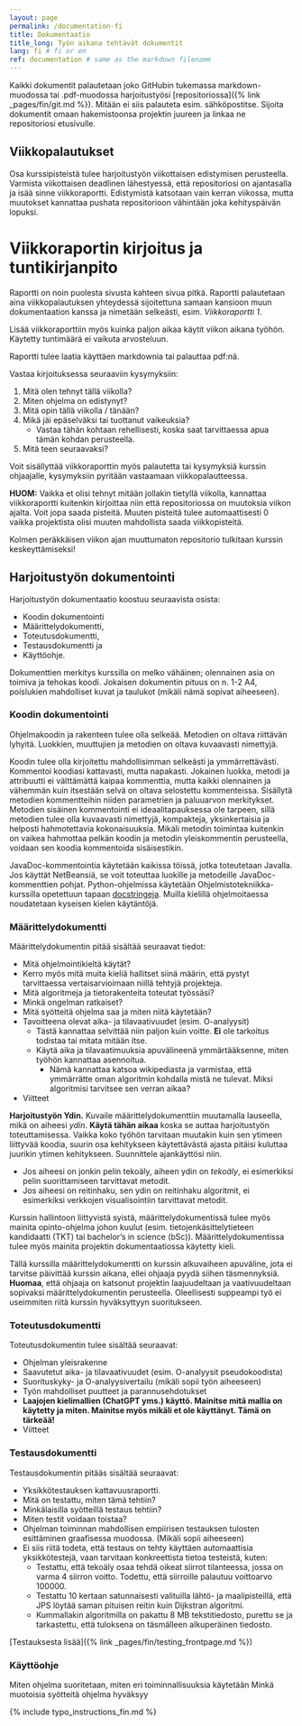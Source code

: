 ```yaml
---
layout: page
permalink: /documentation-fi
title: Dokumentaatio
title_long: Työn aikana tehtävät dokumentit
lang: fi # fi or en
ref: documentation # same as the markdown filename
---
```

Kaikki dokumentit palautetaan joko GitHubin tukemassa markdown-muodossa tai .pdf-muodossa
harjoitustyösi [repositoriossa]({% link _pages/fin/git.md %}). 
Mitään ei siis palauteta esim. sähköpostitse. 
Sijoita dokumentit omaan hakemistoonsa projektin juureen ja linkaa ne repositoriosi etusivulle.

## Viikkopalautukset
Osa kurssipisteistä tulee harjoitustyön viikottaisen edistymisen perusteella. 
Varmista viikottaisen deadlinen lähestyessä, että repositoriosi on ajantasalla ja 
isää sinne viikkoraportti. Edistymistä katsotaan vain kerran viikossa, mutta muutokset kannattaa 
pushata repositorioon vähintään joka kehityspäivän lopuksi.

# Viikkoraportin kirjoitus ja tuntikirjanpito
Raportti on noin puolesta sivusta kahteen sivua pitkä. Raportti palautetaan aina 
viikkopalautuksen yhteydessä sijoitettuna samaan kansioon muun dokumentaation 
kanssa ja nimetään selkeästi, esim. *Viikkoraportti 1*. 

Lisää viikkoraporttiin 
myös kuinka paljon aikaa käytit viikon aikana työhön. 
Käytetty tuntimäärä ei vaikuta arvosteluun.

Raportti tulee laatia käyttäen markdownia tai palauttaa pdf:nä.

Vastaa kirjoituksessa seuraaviin kysymyksiin:
1. Mitä olen tehnyt tällä viikolla?
1. Miten ohjelma on edistynyt?
1. Mitä opin tällä viikolla / tänään?
1. Mikä jäi epäselväksi tai tuottanut vaikeuksia? 
    - Vastaa tähän kohtaan rehellisesti, koska saat tarvittaessa apua tämän kohdan perusteella.
1. Mitä teen seuraavaksi?

Voit sisällyttää viikkoraporttin myös palautetta tai kysymyksiä kurssin ohjaajalle, 
kysymyksiin pyritään vastaamaan viikkopalautteessa.

**HUOM:**
Vaikka et olisi tehnyt mitään jollakin tietyllä viikolla, kannattaa viikkoraportti kuitenkin kirjoittaa niin että repositoriossa on muutoksia viikon ajalta. Voit jopa saada pisteitä. Muuten pisteitä tulee automaattisesti 0 vaikka projektista olisi muuten mahdollista saada viikkopisteitä.

Kolmen peräkkäisen viikon ajan muuttumaton repositorio tulkitaan kurssin keskeyttämiseksi!

## Harjoitustyön dokumentointi

Harjoitustyön dokumentaatio koostuu seuraavista 
osista:
- Koodin dokumentointi
- Määrittelydokumentti, 
- Toteutusdokumentti, 
- Testausdokumentti ja 
- Käyttöohje.

Dokumenttien merkitys kurssilla on melko vähäinen; olennainen asia on toimiva ja tehokas koodi. 
Jokaisen dokumentin pituus on n. 1-2 A4, poislukien mahdolliset kuvat ja taulukot (mikäli nämä sopivat aiheeseen).

### Koodin dokumentointi
Ohjelmakoodin ja rakenteen tulee olla selkeää. Metodien on oltava riittävän lyhyitä. Luokkien, muuttujien ja metodien on oltava kuvaavasti nimettyjä.

Koodin tulee olla kirjoitettu mahdollisimman selkeästi ja ymmärrettävästi. Kommentoi koodiasi kattavasti, mutta napakasti. Jokainen luokka, metodi ja attribuutti ei välttämättä kaipaa kommenttia, mutta kaikki olennainen ja vähemmän kuin itsestään selvä on oltava selostettu kommenteissa. Sisällytä metodien kommentteihin niiden parametrien ja paluuarvon merkitykset. Metodien sisäinen kommentointi ei ideaalitapauksessa ole tarpeen, sillä metodien tulee olla kuvaavasti nimettyjä, kompakteja, yksinkertaisia ja helposti hahmotettavia kokonaisuuksia. Mikäli metodin toimintaa kuitenkin on vaikea hahmottaa pelkän koodin ja metodin yleiskommentin perusteella, voidaan sen koodia kommentoida sisäisestikin.

JavaDoc-kommentointia käytetään kaikissa töissä, jotka toteutetaan Javalla. Jos käyttät NetBeansiä, se voit toteuttaa luokille ja metodeille JavaDoc-kommenttien pohjat. 
Python-ohjelmissa käytetään Ohjelmistotekniikka-kurssilla opetettuun tapaan [docstringeja](https://ohjelmistotekniikka-hy.github.io/python/viikko6#docstring-ja-koodin-dokumentointi). 
Muilla kielillä ohjelmoitaessa noudatetaan kyseisen kielen käytäntöjä.

### Määrittelydokumentti
Määrittelydokumentin pitää sisältää seuraavat tiedot:

- Mitä ohjelmointikieltä käytät?
- Kerro myös mitä muita kieliä hallitset siinä määrin, että pystyt tarvittaessa vertaisarvioimaan niillä tehtyjä projekteja.
- Mitä algoritmeja ja tietorakenteita toteutat työssäsi?
- Minkä ongelman ratkaiset?
- Mitä syötteitä ohjelma saa ja miten niitä käytetään?
- Tavoitteena olevat aika- ja tilavaativuudet (esim. O-analyysit)
    - Tästä kannattaa selvittää niin paljon kuin voitte. **Ei** ole tarkoitus todistaa tai mitata mitään itse. 
    - Käytä aika ja tilavaatimuuksia apuvälineenä ymmärtääksenne, miten työhön kannattaa asennoitua. 
      - Nämä kannattaa katsoa wikipediasta ja varmistaa, että ymmärrätte oman algoritmin kohdalla mistä ne tulevat. Miksi algoritmisi tarvitsee sen verran aikaa? 
- Viitteet

**Harjoitustyön Ydin.** Kuvaile määrittelydokumenttiin muutamalla lauseella, mikä on aiheesi *ydin*. 
**Käytä tähän aikaa** koska se auttaa harjoitustyön 
toteuttamisessa. Vaikka koko työhön tarvitaan muutakin kuin sen ytimeen liittyvää koodia, suurin osa kehitykseen käytettävästä ajasta pitäisi kuluttaa juurikin ytimen kehitykseen. Suunnittele ajankäyttösi niin.  
- Jos aiheesi on jonkin pelin tekoäly, aiheen ydin on *tekoäly*, ei esimerkiksi pelin 
suorittamiseen tarvittavat metodit. 
- Jos aiheesi on reitinhaku, sen ydin on reitinhaku algoritmit, ei esimerkiksi verkkojen visualisointiin 
tarvittavat metodit. 

Kurssin hallintoon liittyvistä syistä, määrittelydokumentissä tulee myös mainita opinto-ohjelma johon kuulut (esim. tietojenkäsittelytieteen kandidaatti (TKT) 
tai bachelor’s in science (bSc)). Määrittelydokumentissa tulee myös mainita projektin dokumentaatiossa käytetty kieli.

Tällä kurssilla määrittelydokumentti on kurssin alkuvaiheen apuväline, jota ei tarvitse päivittää kurssin aikana, ellei ohjaaja pyydä siihen täsmennyksiä. 
**Huomaa**, että ohjaaja on katsonut projektin laajuudeltaan ja vaativuudeltaan sopivaksi määrittelydokumentin perusteella. 
Oleellisesti suppeampi työ ei useimmiten riitä kurssin hyväksyttyyn suoritukseen.

### Toteutusdokumentti
Toteutusdokumentin tulee sisältää seuraavat:

- Ohjelman yleisrakenne
- Saavutetut aika- ja tilavaativuudet (esim. O-analyysit pseudokoodista)
- Suorituskyky- ja O-analyysivertailu (mikäli sopii työn aiheeseen)
- Työn mahdolliset puutteet ja parannusehdotukset
- **Laajojen kielimallien (ChatGPT yms.) käyttö. Mainitse mitä mallia on käytetty ja miten. Mainitse myös mikäli et ole käyttänyt. Tämä on tärkeää!**
- Viitteet

### Testausdokumentti
Testausdokumentin pitääs sisältää seuraavat:

- Yksikkötestauksen kattavuusraportti.
- Mitä on testattu, miten tämä tehtiin?
- Minkälaisilla syötteillä testaus tehtiin?
- Miten testit voidaan toistaa?
- Ohjelman toiminnan mahdollisen empiirisen testauksen tulosten esittäminen graafisessa muodossa. (Mikäli sopii aiheeseen)
- Ei siis riitä todeta, että testaus on tehty käyttäen automaattisia yksikkötestejä, vaan tarvitaan konkreettista tietoa testeistä, kuten:
  - Testattu, että tekoäly osaa tehdä oikeat siirrot tilanteessa, jossa on varma 4 siirron voitto. Todettu, että siirroille palautuu voittoarvo 100000.
  - Testattu 10 kertaan satunnaisesti valituilla lähtö- ja maalipisteillä, että JPS löytää saman pituisen reitin kuin Dijkstran algoritmi.
  - Kummallakin algoritmilla on pakattu 8 MB tekstitiedosto, purettu se ja tarkastettu, että tuloksena on täsmälleen alkuperäinen tiedosto.

[Testauksesta lisää]({% link _pages/fin/testing_frontpage.md %})

### Käyttöohje
Miten ohjelma suoritetaan, miten eri toiminnallisuuksia käytetään
Minkä muotoisia syötteitä ohjelma hyväksyy

{% include typo_instructions_fin.md %}